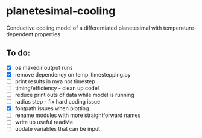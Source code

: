# planetesimal-cooling
Conductive cooling model of a differentiated planetesimal with temperature-dependent properties

## To do:
- [x] os makedir output runs
- [x] remove dependency on temp_timestepping.py
- [ ] print results in mya not timestep
- [ ] timing/efficiency - clean up code!
- [ ] reduce print outs of data while model is running
- [ ] radius step - fix hard coding issue
- [x] fontpath issues when plotting
- [ ] rename modules with more straightforward names
- [ ] write up useful readMe
- [ ] update variables that can be input
